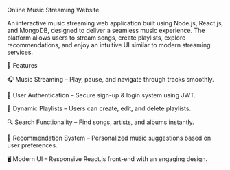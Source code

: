 Online Music Streaming Website

An interactive music streaming web application built using Node.js, React.js, and MongoDB, designed to deliver a seamless music experience. The platform allows users to stream songs, create playlists, explore recommendations, and enjoy an intuitive UI similar to modern streaming services.

🚀 Features

🎧 Music Streaming – Play, pause, and navigate through tracks smoothly.

👤 User Authentication – Secure sign-up & login system using JWT.

📂 Dynamic Playlists – Users can create, edit, and delete playlists.

🔍 Search Functionality – Find songs, artists, and albums instantly.

🎵 Recommendation System – Personalized music suggestions based on user preferences.

🖥️ Modern UI – Responsive React.js front-end with an engaging design.
